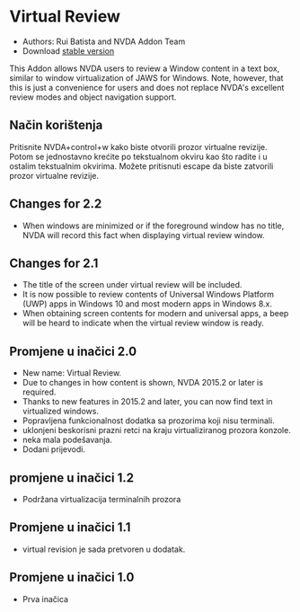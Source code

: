# Virtual Review #

* Authors: Rui Batista and NVDA Addon Team
* Download [stable version][1]

This Addon allows NVDA users to review a Window content in a text box,
similar to window virtualization of JAWS for Windows.  Note, however, that
this is just a convenience for users and does not replace NVDA's excellent
review modes and object navigation support.

## Način korištenja ##

Pritisnite NVDA+control+w kako biste otvorili prozor virtualne revizije.
Potom se jednostavno krećite po tekstualnom okviru kao što radite i u
ostalim tekstualnim okvirima.  Možete pritisnuti escape da biste zatvorili
prozor virtualne revizije.

## Changes for 2.2

* When windows are minimized or if the foreground window has no title, NVDA
  will record this fact when displaying virtual review window.

## Changes for 2.1

* The title of the screen under virtual review will be included.
* It is now possible to review contents of Universal Windows Platform (UWP)
  apps in Windows 10 and most modern apps in Windows 8.x.
* When obtaining screen contents for modern and universal apps, a beep will
  be heard to indicate when the virtual review window is ready.

## Promjene u inačici 2.0

* New name: Virtual Review.
* Due to changes in how content is shown, NVDA 2015.2 or later is required.
* Thanks to new features in 2015.2 and later, you can now find text in
  virtualized windows.
* Popravljena funkcionalnost dodatka sa prozorima koji nisu terminali.
* uklonjeni beskorisni prazni retci na kraju virtualiziranog prozora
  konzole.
* neka mala podešavanja.
* Dodani prijevodi.

## promjene u inačici 1.2

* Podržana virtualizacija terminalnih prozora

## Promjene u inačici 1.1

* virtual revision je sada pretvoren u dodatak.

## Promjene u inačici 1.0

* Prva inačica

[1]: https://github.com/ruifontes/virtualReview/releases/download/2024.01.07/virtualRevision-2024.01.07.nvda-addon
